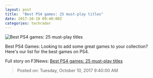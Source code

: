 ```yaml
---
layout: post
title:  "Best PS4 games: 25 must-play titles"
date: 2017-10-10 09:40:00Z
categories: techradar
---
```


![Best PS4 games: 25 must-play titles](http://cdn.mos.cms.futurecdn.net/h7tFmBCV9VkR7Py6Wdfby4-1200-80.jpg)

Best PS4 Games: Looking to add some great games to your collection? Here's our list for the best games on PS4.


Full story on F3News: [Best PS4 games: 25 must-play titles](http://www.f3nws.com/n/cHfEnD)

> Posted on: Tuesday, October 10, 2017 9:40:00 AM

